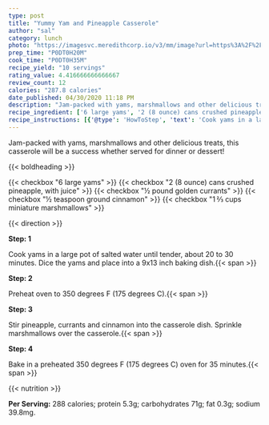 ```yaml
---
type: post
title: "Yummy Yam and Pineapple Casserole"
author: "sal"
category: lunch
photo: "https://imagesvc.meredithcorp.io/v3/mm/image?url=https%3A%2F%2Fimages.media-allrecipes.com%2Fuserphotos%2F6113776.jpg"
prep_time: "P0DT0H20M"
cook_time: "P0DT0H35M"
recipe_yield: "10 servings"
rating_value: 4.416666666666667
review_count: 12
calories: "287.8 calories"
date_published: 04/30/2020 11:18 PM
description: "Jam-packed with yams, marshmallows and other delicious treats, this casserole will be a success whether served for dinner or dessert!"
recipe_ingredient: ['6 large yams', '2 (8 ounce) cans crushed pineapple, with juice', '½ pound golden currants', '½ teaspoon ground cinnamon', '1\u2009⅔ cups miniature marshmallows']
recipe_instructions: [{'@type': 'HowToStep', 'text': 'Cook yams in a large pot of salted water until tender, about 20 to 30 minutes. Dice the yams and place into a 9x13 inch baking dish.\n'}, {'@type': 'HowToStep', 'text': 'Preheat oven to 350 degrees F (175 degrees C).\n'}, {'@type': 'HowToStep', 'text': 'Stir pineapple, currants and cinnamon into the casserole dish. Sprinkle marshmallows over the casserole.\n'}, {'@type': 'HowToStep', 'text': 'Bake in a preheated 350 degrees F (175 degrees C) oven for 35 minutes.\n'}]
---
```


Jam-packed with yams, marshmallows and other delicious treats, this casserole will be a success whether served for dinner or dessert! 

{{< boldheading >}}

{{< checkbox "6 large yams" >}}
{{< checkbox "2 (8 ounce) cans crushed pineapple, with juice" >}}
{{< checkbox "½ pound golden currants" >}}
{{< checkbox "½ teaspoon ground cinnamon" >}}
{{< checkbox "1 ⅔ cups miniature marshmallows" >}}


{{< direction >}}

**Step: 1**

Cook yams in a large pot of salted water until tender, about 20 to 30 minutes. Dice the yams and place into a 9x13 inch baking dish.{{< span >}}

**Step: 2**

Preheat oven to 350 degrees F (175 degrees C).{{< span >}}

**Step: 3**

Stir pineapple, currants and cinnamon into the casserole dish. Sprinkle marshmallows over the casserole.{{< span >}}

**Step: 4**

Bake in a preheated 350 degrees F (175 degrees C) oven for 35 minutes.{{< span >}}

{{< nutrition >}}

**Per Serving:** 288 calories; protein 5.3g; carbohydrates 71g; fat 0.3g; sodium 39.8mg.